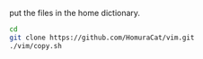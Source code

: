 put the files in the home dictionary.

``` bash
cd
git clone https://github.com/HomuraCat/vim.git
./vim/copy.sh
```
